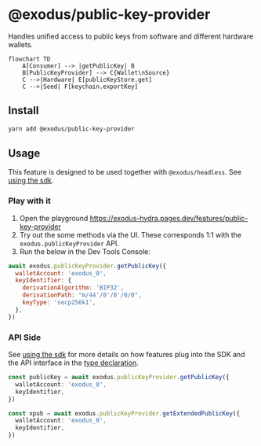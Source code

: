 # @exodus/public-key-provider

Handles unified access to public keys from software and different hardware wallets.

```mermaid
flowchart TD
    A[Consumer] --> |getPublicKey| B
    B[PublicKeyProvider] --> C{Wallet\nSource}
    C -->|Hardware| E[publicKeyStore.get]
    C -->|Seed| F[keychain.exportKey]
```

## Install

```sh
yarn add @exodus/public-key-provider
```

## Usage

This feature is designed to be used together with `@exodus/headless`. See [using the sdk](../../docs/development/using-the-sdk.md).

### Play with it

1. Open the playground https://exodus-hydra.pages.dev/features/public-key-provider
2. Try out the some methods via the UI. These corresponds 1:1 with the `exodus.publicKeyProvider` API.
3. Run the below in the Dev Tools Console:

```js
await exodus.publicKeyProvider.getPublicKey({
  walletAccount: 'exodus_0',
  keyIdentifier: {
    derivationAlgorithm: 'BIP32',
    derivationPath: "m/44'/0'/0'/0/0",
    keyType: 'secp256k1',
  },
})
```

### API Side

See [using the sdk](../../docs/development/using-the-sdk.md#setup-the-api-side) for more details on how features plug into the SDK and the API interface in the [type declaration](./api/index.ts).

```ts
const publicKey = await exodus.publicKeyProvider.getPublicKey({
  walletAccount: 'exodus_0',
  keyIdentifier,
})

const xpub = await exodus.publicKeyProvider.getExtendedPublicKey({
  walletAccount: 'exodus_0',
  keyIdentifier,
})
```
